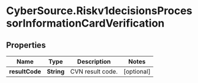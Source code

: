 # CyberSource.Riskv1decisionsProcessorInformationCardVerification

## Properties
Name | Type | Description | Notes
------------ | ------------- | ------------- | -------------
**resultCode** | **String** | CVN result code.  | [optional] 



